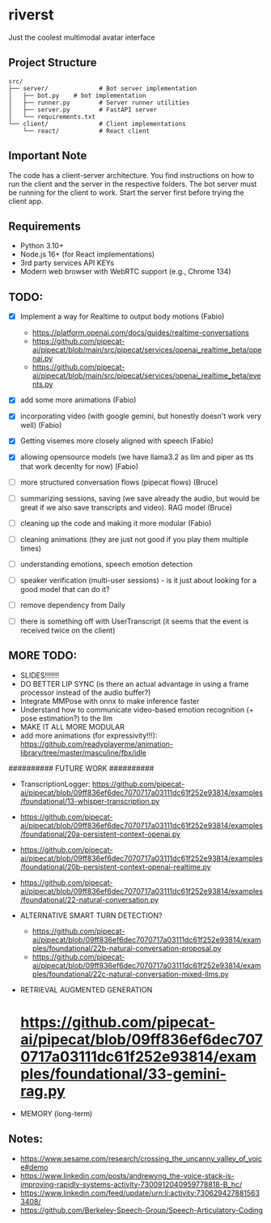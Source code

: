 # riverst
Just the coolest multimodal avatar interface 

## Project Structure

```
src/
├── server/              # Bot server implementation
│   ├── bot.py    # bot implementation
│   ├── runner.py        # Server runner utilities
│   ├── server.py        # FastAPI server
│   └── requirements.txt
└── client/              # Client implementations
    └── react/           # React client
```

## Important Note

The code has a client-server architecture. You find instructions on how to run the client and the server in the respective folders. The bot server must be running for the client to work. Start the server first before trying the client app.

## Requirements

- Python 3.10+
- Node.js 16+ (for React implementations)
- 3rd party services API KEYs
- Modern web browser with WebRTC support (e.g., Chrome 134)


## TODO:
- [x] Implement a way for Realtime to output body motions (Fabio)
    - https://platform.openai.com/docs/guides/realtime-conversations
    - https://github.com/pipecat-ai/pipecat/blob/main/src/pipecat/services/openai_realtime_beta/openai.py
    - https://github.com/pipecat-ai/pipecat/blob/main/src/pipecat/services/openai_realtime_beta/events.py
- [x] add some more animations (Fabio)
- [x] incorporating video (with google gemini, but honestly doesn't work very well) (Fabio)
- [x] Getting visemes more closely aligned with speech (Fabio)
- [x] allowing opensource models (we have llama3.2 as llm and piper as tts that work decenlty for now) (Fabio)
- [ ] more structured conversation flows (pipecat flows) (Bruce)
- [ ] summarizing sessions, saving (we save already the audio, but would be great if we also save transcripts and video). RAG model (Bruce)
- [ ] cleaning up the code and making it more modular (Fabio)

- [ ] cleaning animations (they are just not good if you play them multiple times)
- [ ] understanding emotions, speech emotion detection
- [ ] speaker verification (multi-user sessions) - is it just about looking for a good model that can do it?
- [ ] remove dependency from Daily
- [ ] there is something off with UserTranscript (it seems that the event is received twice on the client)

## MORE TODO:
- SLIDES!!!!!!!
- DO BETTER LIP SYNC (is there an actual advantage in using a frame processor instead of the audio buffer?)
- Integrate MMPose with onnx to make inference faster
- Understand how to communicate video-based emotion recognition (+ pose estimation?) to the llm
- MAKE IT ALL MORE MODULAR
- add more animations (for expressivity!!!): https://github.com/readyplayerme/animation-library/tree/master/masculine/fbx/idle

########## FUTURE WORK ##########
- TranscriptionLogger: https://github.com/pipecat-ai/pipecat/blob/09ff836ef6dec7070717a03111dc61f252e93814/examples/foundational/13-whisper-transcription.py
 - https://github.com/pipecat-ai/pipecat/blob/09ff836ef6dec7070717a03111dc61f252e93814/examples/foundational/20a-persistent-context-openai.py
 - https://github.com/pipecat-ai/pipecat/blob/09ff836ef6dec7070717a03111dc61f252e93814/examples/foundational/20b-persistent-context-openai-realtime.py
 - https://github.com/pipecat-ai/pipecat/blob/09ff836ef6dec7070717a03111dc61f252e93814/examples/foundational/22-natural-conversation.py

- ALTERNATIVE SMART TURN DETECTION? 
    - https://github.com/pipecat-ai/pipecat/blob/09ff836ef6dec7070717a03111dc61f252e93814/examples/foundational/22b-natural-conversation-proposal.py
    - https://github.com/pipecat-ai/pipecat/blob/09ff836ef6dec7070717a03111dc61f252e93814/examples/foundational/22c-natural-conversation-mixed-llms.py
- RETRIEVAL AUGMENTED GENERATION
    # https://github.com/pipecat-ai/pipecat/blob/09ff836ef6dec7070717a03111dc61f252e93814/examples/foundational/33-gemini-rag.py
- MEMORY (long-term)

## Notes:
- https://www.sesame.com/research/crossing_the_uncanny_valley_of_voice#demo
- https://www.linkedin.com/posts/andrewyng_the-voice-stack-is-improving-rapidly-systems-activity-7300912040959778818-B_hc/
- https://www.linkedin.com/feed/update/urn:li:activity:7306294278815633408/
- https://github.com/Berkeley-Speech-Group/Speech-Articulatory-Coding
